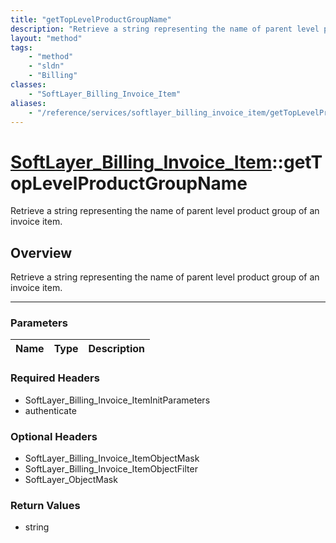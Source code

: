 ```yaml
---
title: "getTopLevelProductGroupName"
description: "Retrieve a string representing the name of parent level product group of an invoice item."
layout: "method"
tags:
    - "method"
    - "sldn"
    - "Billing"
classes:
    - "SoftLayer_Billing_Invoice_Item"
aliases:
    - "/reference/services/softlayer_billing_invoice_item/getTopLevelProductGroupName"
---
```

# [SoftLayer_Billing_Invoice_Item](/reference/services/SoftLayer_Billing_Invoice_Item)::getTopLevelProductGroupName


Retrieve a string representing the name of parent level product group of an invoice item.


## Overview 
Retrieve a string representing the name of parent level product group of an invoice item.

-----

### Parameters 
|Name | Type | Description |
| --- | --- | --- |


### Required Headers
* SoftLayer_Billing_Invoice_ItemInitParameters
* authenticate


### Optional Headers
* SoftLayer_Billing_Invoice_ItemObjectMask
* SoftLayer_Billing_Invoice_ItemObjectFilter
* SoftLayer_ObjectMask

### Return Values
* string




